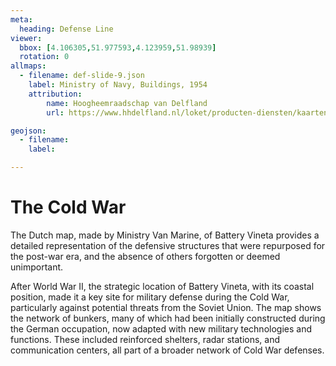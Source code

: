 ```yaml
---
meta:
  heading: Defense Line
viewer:
  bbox: [4.106305,51.977593,4.123959,51.98939]
  rotation: 0
allmaps:
  - filename: def-slide-9.json
    label: Ministry of Navy, Buildings, 1954
    attribution:
        name: Hoogheemraadschap van Delfland
        url: https://www.hhdelfland.nl/loket/producten-diensten/kaarten/

geojson:
  - filename: 
    label:

---
```


# The Cold War

The Dutch map, made by Ministry Van Marine,  of Battery Vineta provides a detailed representation of the defensive structures that were repurposed for the post-war era, and the absence of others forgotten or deemed unimportant.

After World War II, the strategic location of Battery Vineta, with its coastal position, made it a key site for military defense during the Cold War, particularly against potential threats from the Soviet Union. The map shows the network of bunkers, many of which had been initially constructed during the German occupation, now adapted with new military technologies and functions. These included reinforced shelters, radar stations, and communication centers, all part of a broader network of Cold War defenses.